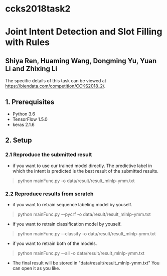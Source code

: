 # ccks2018task2
# Joint Intent Detection and Slot Filling with Rules
## Shiya Ren, Huaming Wang, Dongming Yu, Yuan Li and Zhixing Li

The specific details of this task can be viewed at https://biendata.com/competition/CCKS2018_2/.

## 1. Prerequisites

* Python 3.6
* TensorFlow 1.5.0
* keras 2.1.6

## 2. Setup


### 2.1 Reproduce the submitted result
* if you want to use our trained model directly. The predictive label in which the intent is predicted is the best result of the submitted results.
> python mainFunc.py -o data/result/result_mlnlp-ymm.txt


### 2.2 Reproduce results from scratch
* if you want to retrain sequence labeling model by youself.
> python mainFunc.py --pycrf -o data/result/result_mlnlp-ymm.txt

* if you want to retrain classification model by youself.
> python mainFunc.py --classify -o data/result/result_mlnlp-ymm.txt

* if you want to retrain both of the models.
> python mainFunc.py --all -o data/result/result_mlnlp-ymm.txt

* The final result will be stored in "data/result/result_mlnlp-ymm.txt" You can open it as you like.
